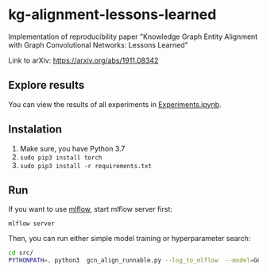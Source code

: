 # kg-alignment-lessons-learned
Implementation of reproducibility paper "Knowledge Graph Entity Alignment with Graph Convolutional Networks: Lessons Learned"

Link to arXiv: https://arxiv.org/abs/1911.08342

## Explore results
You can view the results of all experiments in [Experiments.ipynb](https://github.com/Valentyn1997/kg-alignment-lessons-learned/blob/master/notebooks/Experiments.ipynb).

## Instalation
1. Make sure, you have Python 3.7
2. ```sudo pip3 install torch```
3. ```sudo pip3 install -r requirements.txt```


## Run
If you want to use [mlflow](https://mlflow.org/), start mlflow server first:  

```mlflow server```

Then, you can run either simple model training or hyperparameter search:

```bash
cd src/
PYTHONPATH=. python3  gcn_align_runnable.py --log_to_mlflow  --model=GCNAlign --dataset_name=dbp15k_jape --subset_name=zh_en
```
